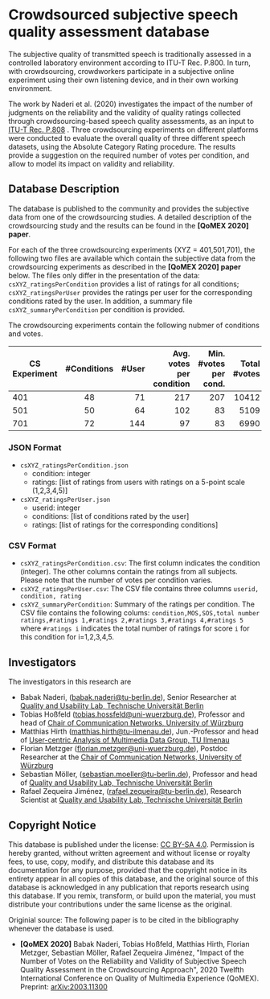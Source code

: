 # Crowdsourced subjective speech quality assessment database

The subjective quality of transmitted speech is traditionally assessed in a controlled laboratory environment according to ITU-T Rec. P.800. In turn, with crowdsourcing, crowdworkers participate in a subjective online experiment using their own listening device, and in their own working environment.

The work by Naderi et al. (2020) investigates the impact of the number of judgments on the reliability and the validity of quality
ratings collected through crowdsourcing-based speech quality assessments, as an input to [ITU-T Rec. P.808](https://www.itu.int/rec/T-REC-P.808/en) . Three crowdsourcing
experiments on different platforms were conducted to evaluate the overall quality of three different speech datasets, using the
Absolute Category Rating procedure. The results provide a suggestion on the required number of votes per condition, and allow to
model its impact on validity and reliability.

## Database Description
The database is published to the community and provides the subjective data from one of the crowdsourcing studies. A detailed description of the crowdsourcing study and the results can be found in the **[QoMEX 2020] paper**. 

For each of the three crowdsourcing experiments (XYZ = 401,501,701), the following two files are available which contain the subjective data from the crowdsourcing experiments as described in the **[QoMEX 2020] paper** below. The files only differ in the presentation of the data: `csXYZ_ratingsPerCondition` provides a list of ratings for all conditions; `csXYZ_ratingsPerUser` provides the ratings per user for the corresponding conditions rated by the user. In addition, a summary file `csXYZ_summaryPerCondition` per condition is provided.

The crowdsourcing experiments contain the following nubmer of conditions and votes.

| CS Experiment | #Conditions | #User  | Avg. votes per condition | Min. #votes per cond. | Total #votes |
| ------------- |:-----------:| ------:|-------------------------:|----------------------:|-------------:|
| 401 | 48 | 71 | 217 | 207 | 10412 |
| 501 | 50 | 64 | 102 | 83 | 5109 |
| 701 | 72 | 144 | 97 | 83 | 6990 |

### JSON Format
* `csXYZ_ratingsPerCondition.json`
  * condition: integer
  * ratings: [list of ratings from users with ratings on a 5-point scale (1,2,3,4,5)]
* `csXYZ_ratingsPerUser.json`
  * userid: integer
  * conditions: [list of conditions rated by the user]
  * ratings: [list of ratings for the corresponding conditions]

### CSV Format
* `csXYZ_ratingsPerCondition.csv`: The first column indicates the condition (integer). The other columns contain the ratings from all subjects. Please note that the number of votes per condition varies.  
* `csXYZ_ratingsPerUser.csv`: The CSV file contains three columns `userid, condition, rating`
* `csXYZ_summaryPerCondition`: Summary of the ratings per condition. The CSV file contains the following colums: `condition,MOS,SOS,total number ratings,#ratings 1,#ratings 2,#ratings 3,#ratings 4,#ratings 5` where `#ratings i` indicates the total number of ratings for score `i` for this condition for i=1,2,3,4,5.

## Investigators
The investigators in this research are
* Babak Naderi, (babak.naderi@tu-berlin.de), Senior Researcher at [Quality and Usability Lab, Technische Universität Berlin](https://qu.tu-berlin.de/)
* Tobias Hoßfeld (tobias.hossfeld@uni-wuerzburg.de), Professor and head of [Chair of Communication Networks, University of Würzburg](http://www.comnet.informatik.uni-wuerzburg.de/)
* Matthias Hirth (matthias.hirth@tu-ilmenau.de), Jun.-Professor and head of [User-centric Analysis of Multimedia Data Group, TU Ilmenau](https://www.tu-ilmenau.de/en/mt-nam/)
* Florian Metzger (florian.metzger@uni-wuerzburg.de), Postdoc Researcher at the [Chair of Communication Networks, University of Würzburg](http://www.comnet.informatik.uni-wuerzburg.de/)
* Sebastian Möller, (sebastian.moeller@tu-berlin.de), Professor and head of [Quality and Usability Lab, Technische Universität Berlin](https://qu.tu-berlin.de/)
* Rafael Zequeira Jiménez, (rafael.zequeira@tu-berlin.de), Research Scientist at [Quality and Usability Lab, Technische Universität Berlin](https://qu.tu-berlin.de/)

## Copyright Notice
This database is published under the license: [CC BY-SA 4.0](https://creativecommons.org/licenses/by-sa/4.0/).
Permission is hereby granted, without written agreement and without license or royalty fees, to use, copy, modify, and distribute this database and its documentation for any purpose, provided that the copyright notice in its entirety appear in all copies of this database, and the original source of this database is acknowledged in any publication that reports research using this database. If you remix, transform, or build upon the material, you must distribute your contributions under the same license as the original.

Originial source: The following paper is to be cited in the bibliography whenever the database is used.
* **[QoMEX 2020]** Babak Naderi, Tobias Hoßfeld, Matthias Hirth, Florian Metzger, Sebastian Möller, Rafael Zequeira Jiménez, "Impact of the Number of Votes on the Reliability and Validity of Subjective Speech Quality Assessment in the Crowdsourcing Approach", 2020 Twelfth International Conference on Quality of Multimedia Experience (QoMEX). Preprint: [arXiv:2003.11300 ](http://arxiv.org/abs/2003.11300)
